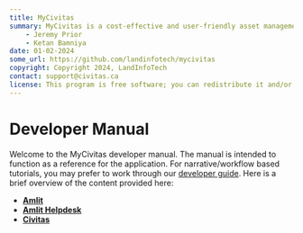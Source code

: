```yaml
---
title: MyCivitas
summary: MyCivitas is a cost-effective and user-friendly asset management platform designed specifically for small communities. This comprehensive solution offers an all-inclusive and easy-to-use platform, empowering users to efficiently record and manage their assets within a powerful information system. With MyCivitas, communities can streamline their asset management processes, ensuring a seamless and effective approach to organising and overseeing their valuable resources.
    - Jeremy Prior
    - Ketan Bamniya
date: 01-02-2024
some_url: https://github.com/landinfotech/mycivitas
copyright: Copyright 2024, LandInfoTech
contact: support@civitas.ca
license: This program is free software; you can redistribute it and/or modify it under the terms of the GNU Affero General Public License as published by the Free Software Foundation; either version 3 of the License, or (at your option) any later version.
---
```


# Developer Manual

Welcome to the MyCivitas developer manual. The manual is intended to function as a reference for the application. For narrative/workflow based tutorials, you may prefer to work through our [developer guide](../guide/index.md). Here is a brief overview of the content provided here:

* **[Amlit](./amlit.md)**
* **[Amlit Helpdesk](./amlit-helpdesk.md)**
* **[Civitas](./civitas.md)**
